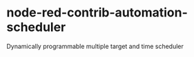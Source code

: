 # node-red-contrib-automation-scheduler
Dynamically programmable multiple target and time scheduler

